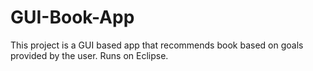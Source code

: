 # GUI-Book-App
This project is a GUI based app that recommends book based on goals provided by the user. Runs on Eclipse.
